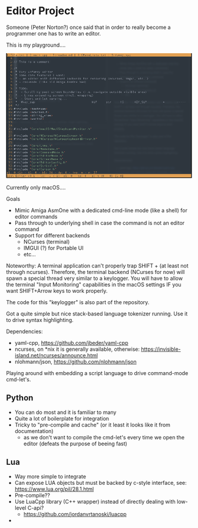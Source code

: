 # Editor Project

Someone (Peter Norton?) once said that in order to really become a programmer one has to write
an editor.

This is my playground....

![screenshot](screenshots/main_edit_mode.png?raw=true)

Currently only macOS....

Goals
- Mimic Amiga AsmOne with a dedicated cmd-line mode (like a shell) for editor commands
- Pass through to underlying shell in case the command is not an editor command
- Support for different backends
  - NCurses (terminal)
  - IMGUI (?) for Portable UI
  - etc...

Noteworthy:
A terminal application can't properly trap SHIFT + <certain keys> (at least not through ncurses).
Therefore, the terminal backend (NCurses for now) will spawn a special thread very similar
to a keylogger. You will have to allow the terminal "Input Monitoring" capabilities in 
the macOS settings IF you want SHIFT+Arrow keys to work properly.

The code for this "keylogger" is also part of the repository.

Got a quite simple but nice stack-based language tokenizer running. Use it to drive syntax highlighting.


Dependencies:
- yaml-cpp, https://github.com/jbeder/yaml-cpp
- ncurses, on *nix it is generally available, otherwise: https://invisible-island.net/ncurses/announce.html
- nlohmann/json, https://github.com/nlohmann/json


Playing around with embedding a script language to drive command-mode cmd-let's.
## Python
- You can do most and it is familiar to many
- Quite a lot of boilerplate for integration
- Tricky to "pre-compile and cache" (or it least it looks like it from documentation)
  - as we don't want to compile the cmd-let's every time we open the editor (defeats the purpose of beeing fast)

## Lua
- Way more simple to integrate
- Can expose LUA objects but must be backed by c-style interface, see: https://www.lua.org/pil/28.1.html 
- Pre-compile??
- Use LuaCpp library (C++ wrapper) instead of directly dealing with low-level C-api?
  - https://github.com/jordanvrtanoski/luacpp
- 

